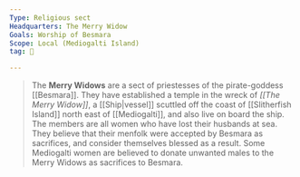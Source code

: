 ```yaml
---
Type: Religious sect
Headquarters: The Merry Widow
Goals: Worship of Besmara
Scope: Local (Mediogalti Island)
tag: 👥

---
```


> The **Merry Widows** are a sect of priestesses of the pirate-goddess [[Besmara]]. They have established a temple in the wreck of *[[The Merry Widow]]*, a [[Ship|vessel]] scuttled off the coast of [[Slitherfish Island]] north east of [[Mediogalti]], and also live on board the ship.
> The members are all women who have lost their husbands at sea. They believe that their menfolk were accepted by Besmara as sacrifices, and consider themselves blessed as a result.
> Some Mediogalti women are believed to donate unwanted males to the Merry Widows as sacrifices to Besmara.







